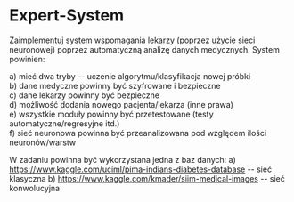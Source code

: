 # Expert-System

Zaimplementuj system wspomagania lekarzy (poprzez użycie sieci neuronowej) poprzez automatyczną analizę danych medycznych. System powinien:

a) mieć dwa tryby -- uczenie algorytmu/klasyfikacja nowej próbki  
b) dane medyczne powinny być szyfrowane i bezpieczne  
c) dane lekarzy powinny być bezpieczne  
d) możliwość dodania nowego pacjenta/lekarza (inne prawa)  
e) wszystkie moduły powinny być przetestowane (testy automatyczne/regresyjne itd.)  
f) sieć neuronowa powinna być przeanalizowana pod względem ilości neuronów/warstw  

W zadaniu powinna być wykorzystana jedna z baz danych:
a) https://www.kaggle.com/uciml/pima-indians-diabetes-database -- sieć klasyczna 
b) https://www.kaggle.com/kmader/siim-medical-images  -- sieć konwolucyjna
